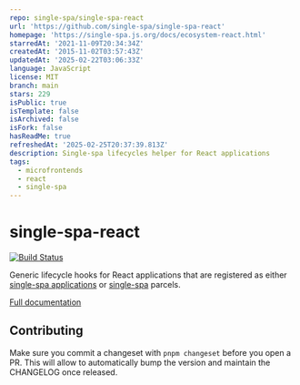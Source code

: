 ```yaml
---
repo: single-spa/single-spa-react
url: 'https://github.com/single-spa/single-spa-react'
homepage: 'https://single-spa.js.org/docs/ecosystem-react.html'
starredAt: '2021-11-09T20:34:34Z'
createdAt: '2015-11-02T03:57:43Z'
updatedAt: '2025-02-22T03:06:33Z'
language: JavaScript
license: MIT
branch: main
stars: 229
isPublic: true
isTemplate: false
isArchived: false
isFork: false
hasReadMe: true
refreshedAt: '2025-02-25T20:37:39.813Z'
description: Single-spa lifecycles helper for React applications
tags:
  - microfrontends
  - react
  - single-spa
---
```


# single-spa-react

[![Build Status](https://travis-ci.com/single-spa/single-spa-react.svg?branch=master)](https://travis-ci.com/single-spa/single-spa-react)

Generic lifecycle hooks for React applications that are registered as either [single-spa applications](https://github.com/single-spa/single-spa/blob/master/docs/applications.md#registered-applications) or [single-spa](https://github.com/single-spa/single-spa) parcels.

[Full documentation](https://single-spa.js.org/docs/ecosystem-react.html)

## Contributing

Make sure you commit a changeset with `pnpm changeset` before you open a PR.
This will allow to automatically bump the version and maintain the CHANGELOG
once released.
